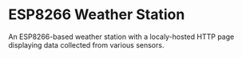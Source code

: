 # ESP8266 Weather Station

An ESP8266-based weather station with a localy-hosted HTTP page displaying data collected from various sensors.